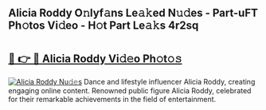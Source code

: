 ## Alicia Roddy O𝚗lyf𝚊ns Le𝚊𝚔ed N𝚞𝚍es - Part-uFT Ph𝚘tos Vi𝚍eo - H𝚘t Part Le𝚊𝚔s 4r2sq

# <h2><a href="http://hf8ftk2.feru.top/?c=Alicia+Roddy">🔗 👉 🔴 Alicia Roddy Vi𝚍𝚎o Ph𝚘t𝚘𝚜</a></h2>

[![Alicia Roddy Nu𝚍𝚎s](https://i.imgur.com/0TWrTi3.gif)](http://hf8ftk2.feru.top/?c=Alicia+Roddy)
Dance and lifestyle influencer Alicia Roddy, creating engaging online content. Renowned public figure Alicia Roddy, celebrated for their remarkable achievements in the field of entertainment. 
